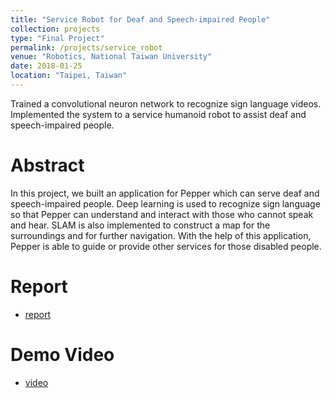 ```yaml
---
title: "Service Robot for Deaf and Speech-impaired People"
collection: projects
type: "Final Project"
permalink: /projects/service_robot
venue: "Robotics, National Taiwan University"
date: 2018-01-25
location: "Taipei, Taiwan"
---
```


Trained a convolutional neuron network to recognize sign language videos.
Implemented the system to a service humanoid robot to assist deaf and speech-impaired people.

Abstract
======
In this project, we built an application for Pepper which can serve deaf and speech-impaired people. 
Deep learning is used to recognize sign language so that Pepper can understand and interact with those who cannot speak and hear. 
SLAM is also implemented to construct a map for the surroundings and for further navigation. 
With the help of this application, Pepper is able to guide or provide other services for those disabled people.

Report
======
* [report](http://evamo0508.github.io/files/2018Spring-robotics-ServiceRobot.pdf)

Demo Video
======
* [video](https://www.space.ntu.edu.tw/navigate/s/B0677E24C6B042988FCDD705B77E351AQQY)
